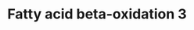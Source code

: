 ---
annotations:
- type: Pathway Ontology
  value: fatty acid beta degradation pathway
authors:
- Nsalomonis
- MaintBot
- Evelo
- C.Redfern
- Christine Chichester
- Egonw
- Khanspers
- Eweitz
description: ''
last-edited: 2021-05-07
organisms:
- Rattus norvegicus
redirect_from:
- /index.php/Pathway:WP169
- /instance/WP169
schema-jsonld:
- '@context': https://schema.org/
  '@id': https://wikipathways.github.io/pathways/WP169.html
  '@type': Dataset
  creator:
    '@type': Organization
    name: WikiPathways
  description: ''
  keywords:
  - Cronoyl-CoA
  - Beta oxidation 2
  - Hadha
  - (S)-3-Hydroxybutanoyl-CoA
  - Acetoacetyl-CoA
  - Dld
  - Gcdh
  - Acat1
  - Glutarate
  - Glutaryl-CoA
  - Acetyl-CoA
  - Butanoyl-CoA
  - Acads
  - Hadhsc
  - TCA Cycle
  - Echs1
  - Hadhb
  license: CC0
  name: Fatty acid beta-oxidation 3
seo: CreativeWork
title: Fatty acid beta-oxidation 3
wpid: WP169
---